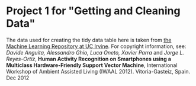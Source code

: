 # Project 1 for "Getting and Cleaning Data"

The data used for creating the tidy data table here is taken from [the Machine Learning Repository at UC Irvine](http://archive.ics.uci.edu/ml/datasets/Human+Activity+Recognition+Using+Smartphones). For copyright information, see: *Davide Anguita, Alessandro Ghio, Luca Oneto, Xavier Parra* and *Jorge L. Reyes-Ortiz*, **Human Activity Recognition on Smartphones using a Multiclass Hardware-Friendly Support Vector Machine**, International Workshop of Ambient Assisted Living (IWAAL 2012). Vitoria-Gasteiz, Spain. Dec 2012